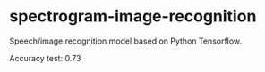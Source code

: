 # spectrogram-image-recognition
Speech/image recognition model based on Python Tensorflow.

Accuracy test: 0.73
